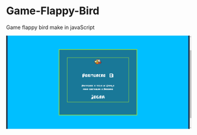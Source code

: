 # Game-Flappy-Bird

Game flappy bird make in javaScript

<img
  src="/imgs/game.png"
  alt="Alt text"
  title="Optional title"
  style="display: inline-block; margin: 0 auto; max-width: 500px">
